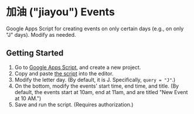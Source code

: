 # 加油 ("jiayou") Events

Google Apps Script for creating events on only certain days (e.g., on only "J" days). Modify as needed.

## Getting Started

1. Go to [Google Apps Script](https://script.google.com/), and create a new project.
2. Copy and paste [the script](./Code.gs) into the editor.
3. Modify the letter day. (By default, it is J. Specifically, `query = "J"`.)
4. On the bottom, modify the events' start time, end time, and title. (By default, the events start at 10am, end at 11am, and are titled "New Event at 10 AM.")
5. Save and run the script. (Requires authorization.)